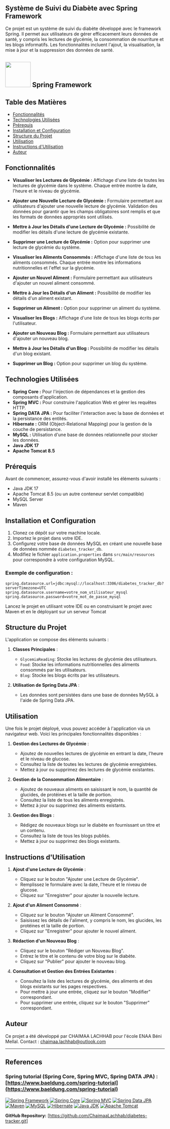 ## Système de Suivi du Diabète avec Spring Framework

Ce projet est un système de suivi du diabète développé avec le framework Spring. Il permet aux utilisateurs de gérer efficacement leurs données de santé, y compris les lectures de glycémie, la consommation de nourriture et les blogs informatifs. Les fonctionnalités incluent l'ajout, la visualisation, la mise à jour et la suppression des données de santé.

## <img src="https://raw.githubusercontent.com/spring-projects/spring-framework/main/framework-docs/src/docs/spring-framework.png" width="80" height="80"> Spring Framework

## Table des Matières

- [Fonctionnalités](#fonctionnalités)
- [Technologies Utilisées](#technologies-utilisées)
- [Prérequis](#prérequis)
- [Installation et Configuration](#installation-et-configuration)
- [Structure du Projet](#structure-du-projet)
- [Utilisation](#utilisation)
- [Instructions d'Utilisation](#instructions-dutilisation)
- [Auteur](#auteur)

## Fonctionnalités

- **Visualiser les Lectures de Glycémie :** Affichage d'une liste de toutes les lectures de glycémie dans le système. Chaque entrée montre la date, l'heure et le niveau de glycémie.

- **Ajouter une Nouvelle Lecture de Glycémie :** Formulaire permettant aux utilisateurs d'ajouter une nouvelle lecture de glycémie. Validation des données pour garantir que les champs obligatoires sont remplis et que les formats de données appropriés sont utilisés.

- **Mettre à Jour les Détails d'une Lecture de Glycémie :** Possibilité de modifier les détails d'une lecture de glycémie existante.

- **Supprimer une Lecture de Glycémie :** Option pour supprimer une lecture de glycémie du système.

- **Visualiser les Aliments Consommés :** Affichage d'une liste de tous les aliments consommés. Chaque entrée montre les informations nutritionnelles et l'effet sur la glycémie.

- **Ajouter un Nouvel Aliment :** Formulaire permettant aux utilisateurs d'ajouter un nouvel aliment consommé.

- **Mettre à Jour les Détails d'un Aliment :** Possibilité de modifier les détails d'un aliment existant.

- **Supprimer un Aliment :** Option pour supprimer un aliment du système.

- **Visualiser les Blogs :** Affichage d'une liste de tous les blogs écrits par l'utilisateur.

- **Ajouter un Nouveau Blog :** Formulaire permettant aux utilisateurs d'ajouter un nouveau blog.

- **Mettre à Jour les Détails d'un Blog :** Possibilité de modifier les détails d'un blog existant.

- **Supprimer un Blog :** Option pour supprimer un blog du système.

## Technologies Utilisées

- **Spring Core :** Pour l'injection de dépendances et la gestion des composants d'application.
- **Spring MVC :** Pour construire l'application Web et gérer les requêtes HTTP.
- **Spring DATA JPA :** Pour faciliter l'interaction avec la base de données et la persistance des entités.
- **Hibernate :** ORM (Object-Relational Mapping) pour la gestion de la couche de persistance.
- **MySQL :** Utilisation d'une base de données relationnelle pour stocker les données.
- **Java JDK 17**
- **Apache Tomcat 8.5**

## Prérequis

Avant de commencer, assurez-vous d'avoir installé les éléments suivants :

- Java JDK 17
- Apache Tomcat 8.5 (ou un autre conteneur servlet compatible)
- MySQL Server
- Maven

## Installation et Configuration

1. Clonez ce dépôt sur votre machine locale.
2. Importez le projet dans votre IDE.
3. Configurez votre base de données MySQL en créant une nouvelle base de données nommée `diabetes_tracker_db`.
4. Modifiez le fichier `application.properties` dans `src/main/resources` pour correspondre à votre configuration MySQL.

### Exemple de configuration :

```properties
spring.datasource.url=jdbc:mysql://localhost:3306/diabetes_tracker_db?serverTimezone=UTC
spring.datasource.username=votre_nom_utilisateur_mysql
spring.datasource.password=votre_mot_de_passe_mysql
````
Lancez le projet en utilisant votre IDE ou en construisant le projet avec Maven et en le déployant sur un serveur Tomcat 

## Structure du Projet

L'application se compose des éléments suivants :

1. **Classes Principales** :
    - `GlycemiaReading`: Stocke les lectures de glycémie des utilisateurs.
    - `Food`: Stocke les informations nutritionnelles des aliments consommés par les utilisateurs.
    - `Blog`: Stocke les blogs écrits par les utilisateurs.

2. **Utilisation de Spring Data JPA** :
    - Les données sont persistées dans une base de données MySQL à l'aide de Spring Data JPA.

## Utilisation

Une fois le projet déployé, vous pouvez accéder à l'application via un navigateur web. Voici les principales fonctionnalités disponibles :

1. **Gestion des Lectures de Glycémie** :
    - Ajoutez de nouvelles lectures de glycémie en entrant la date, l'heure et le niveau de glucose.
    - Consultez la liste de toutes les lectures de glycémie enregistrées.
    - Mettez à jour ou supprimez des lectures de glycémie existantes.

2. **Gestion de la Consommation Alimentaire** :
    - Ajoutez de nouveaux aliments en saisissant le nom, la quantité de glucides, de protéines et la taille de portion.
    - Consultez la liste de tous les aliments enregistrés.
    - Mettez à jour ou supprimez des aliments existants.

3. **Gestion des Blogs** :
    - Rédigez de nouveaux blogs sur le diabète en fournissant un titre et un contenu.
    - Consultez la liste de tous les blogs publiés.
    - Mettez à jour ou supprimez des blogs existants.

## Instructions d'Utilisation

1. **Ajout d'une Lecture de Glycémie** :
    - Cliquez sur le bouton "Ajouter une Lecture de Glycémie".
    - Remplissez le formulaire avec la date, l'heure et le niveau de glucose.
    - Cliquez sur "Enregistrer" pour ajouter la nouvelle lecture.

2. **Ajout d'un Aliment Consommé** :
    - Cliquez sur le bouton "Ajouter un Aliment Consommé".
    - Saisissez les détails de l'aliment, y compris le nom, les glucides, les protéines et la taille de portion.
    - Cliquez sur "Enregistrer" pour ajouter le nouvel aliment.

3. **Rédaction d'un Nouveau Blog** :
    - Cliquez sur le bouton "Rédiger un Nouveau Blog".
    - Entrez le titre et le contenu de votre blog sur le diabète.
    - Cliquez sur "Publier" pour ajouter le nouveau blog.

4. **Consultation et Gestion des Entrées Existantes** :
    - Consultez la liste des lectures de glycémie, des aliments et des blogs existants sur les pages respectives.
    - Pour mettre à jour une entrée, cliquez sur le bouton "Modifier" correspondant.
    - Pour supprimer une entrée, cliquez sur le bouton "Supprimer" correspondant.


## Auteur

Ce projet a été développé par CHAIMAA LACHHAB pour l'école ENAA Béni Mellal. Contact : [chaimaa.lachhab@outlook.com](mailto:chaimaa.lachhab@outlook.com)

---

## References
### Spring tutorial (Spring Core, Spring MVC, Spring DATA JPA) : [https://www.baeldung.com/spring-tutorial](https://www.baeldung.com/spring-tutorial)

[![Spring Framework](https://img.shields.io/badge/Spring%20Framework-6DB33F?style=for-the-badge&logo=spring&logoColor=white)](#) [![Spring Core](https://img.shields.io/badge/Spring%20Core-6DB33F?style=for-the-badge&logo=spring&logoColor=white)](#) [![Spring MVC](https://img.shields.io/badge/Spring%20MVC-6DB33F?style=for-the-badge&logo=spring&logoColor=white)](#) [![Spring Data JPA](https://img.shields.io/badge/Spring%20Data%20JPA-6DB33F?style=for-the-badge&logo=spring&logoColor=white)](#) [![Maven](https://img.shields.io/badge/Maven-C71A36?style=for-the-badge&logo=apache%20maven&logoColor=white)](#) [![MySQL](https://img.shields.io/badge/MySQL-4479A1?style=for-the-badge&logo=mysql&logoColor=white)](#) [![Hibernate](https://img.shields.io/badge/Hibernate-59666C?style=for-the-badge&logo=hibernate&logoColor=white)](#) [![Java JDK](https://img.shields.io/badge/Java%20JDK-007396?style=for-the-badge&logo=java&logoColor=white)](#) [![Apache Tomcat](https://img.shields.io/badge/Apache%20Tomcat-F8DC75?style=for-the-badge&logo=apache%20tomcat&logoColor=black)](#)

**GitHub Repository:** [https://github.com/ChaimaaLachhab/diabetes-tracker.git]